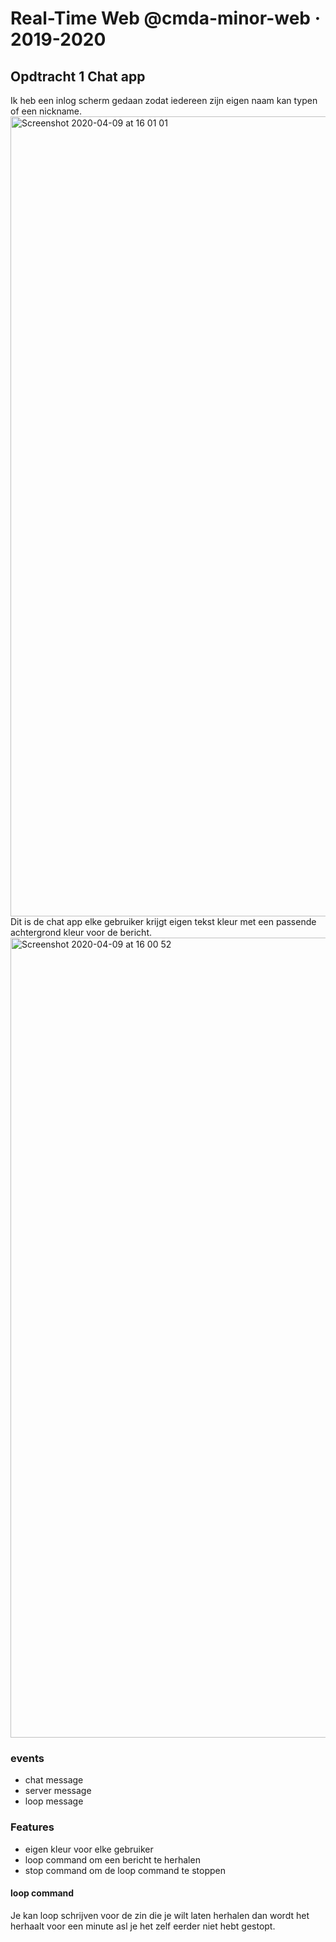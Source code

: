# Real-Time Web @cmda-minor-web · 2019-2020
## Opdtracht 1 Chat app
Ik heb een inlog scherm gedaan zodat iedereen zijn eigen naam kan typen of een nickname.
<img width="1280" alt="Screenshot 2020-04-09 at 16 01 01" src="https://user-images.githubusercontent.com/45425087/78903446-6d355800-7a7b-11ea-9c22-0445bdb8650e.png">
Dit is de chat app elke gebruiker krijgt eigen tekst kleur met een passende achtergrond kleur voor de bericht.
<img width="1280" alt="Screenshot 2020-04-09 at 16 00 52" src="https://user-images.githubusercontent.com/45425087/78903457-70304880-7a7b-11ea-8552-cced9ae2024e.png">

### events 
- chat message
- server message
- loop message

### Features
- eigen kleur voor elke gebruiker 
- loop command om een bericht te herhalen 
- stop command om de loop command te stoppen
#### loop command
Je kan loop schrijven voor de zin die je wilt laten herhalen dan wordt het herhaalt voor een minute asl je het zelf eerder niet hebt gestopt.
